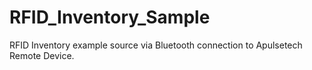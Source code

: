 # RFID_Inventory_Sample
RFID Inventory example source via Bluetooth connection to Apulsetech Remote Device.
